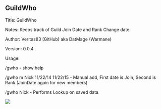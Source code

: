 ## GuildWho
Title: GuildWho

Notes: Keeps track of Guild Join Date and Rank Change date.

Author: Veritas83 (GitHub) aka DatMage (Warmane)

Version: 0.0.4

Usage:

/gwho - show help

/gwho m Nick 11/22/14 11/22/15 - Manual add, First date is Join, Second is Rank (JoinDate again for new members)

/gwho Nick - Performs Lookup on saved data.

<img src="http://i.imgur.com/4Dh0DTc.jpg">
